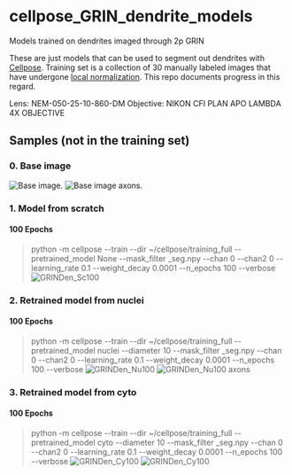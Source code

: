 # cellpose_GRIN_dendrite_models
Models trained on dendrites imaged through 2p GRIN
 
These are just models that can be used to segment out dendrites with [Cellpose](https://github.com/MouseLand/cellpose). 
Training set is a collection of 30 manually labeled images that have undergone [local normalization](https://github.com/xzhang03/Local-normalize).
This repo documents progress in this regard. 

Lens: NEM-050-25-10-860-DM
Objective: NIKON CFI PLAN APO LAMBDA 4X OBJECTIVE
 
## Samples (not in the training set)

### 0. Base image
![Base image](https://github.com/xzhang03/cellpose_GRIN_dendrite_models/blob/main/sample_images/base.png).
![Base image axons](https://github.com/xzhang03/cellpose_GRIN_dendrite_models/blob/main/sample_images/base_axon.png).

### 1. Model from scratch
#### 100 Epochs
>python -m cellpose --train --dir ~/cellpose/training_full --pretrained_model None --mask_filter _seg.npy --chan 0 --chan2 0 --learning_rate 0.1 --weight_decay 0.0001 --n_epochs 100 --verbose
![GRINDen_Sc100](https://github.com/xzhang03/cellpose_GRIN_dendrite_models/blob/main/sample_images/GRINDen_Sc100.png)

### 2. Retrained model from nuclei
#### 100 Epochs
>python -m cellpose --train --dir ~/cellpose/training_full --pretrained_model nuclei --diameter 10 --mask_filter _seg.npy --chan 0 --chan2 0 --learning_rate 0.1 --weight_decay 0.0001 --n_epochs 100 --verbose
![GRINDen_Nu100](https://github.com/xzhang03/cellpose_GRIN_dendrite_models/blob/main/sample_images/GRINDen_Nu100.png)
![GRINDen_Nu100 axons](https://github.com/xzhang03/cellpose_GRIN_dendrite_models/blob/main/sample_images/GRINDen_Nu100_axons.png)

### 3. Retrained model from cyto
#### 100 Epochs
>python -m cellpose --train --dir ~/cellpose/training_full --pretrained_model cyto --diameter 10 --mask_filter _seg.npy --chan 0 --chan2 0 --learning_rate 0.1 --weight_decay 0.0001 --n_epochs 100 --verbose
![GRINDen_Cy100](https://github.com/xzhang03/cellpose_GRIN_dendrite_models/blob/main/sample_images/GRINDen_Cy100.png)
![GRINDen_Cy100](https://github.com/xzhang03/cellpose_GRIN_dendrite_models/blob/main/sample_images/GRINDen_Cy500_axons.png)

